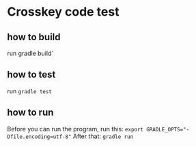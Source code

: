 # Crosskey code test

## how to build
run gradle build`

## how to test
run `gradle test`

## how to run
Before you can run the program, run this:
`export GRADLE_OPTS="-Dfile.encoding=utf-8"`
After that:
`gradle run`



